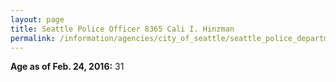 ```yaml
---
layout: page
title: Seattle Police Officer 8365 Cali I. Hinzman
permalink: /information/agencies/city_of_seattle/seattle_police_department/copbook/8365/
---
```


**Age as of Feb. 24, 2016:** 31
